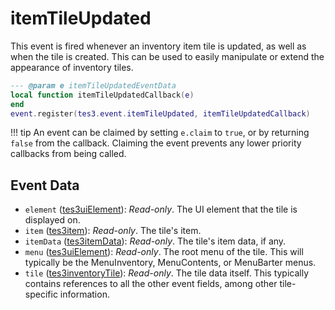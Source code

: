 # itemTileUpdated

This event is fired whenever an inventory item tile is updated, as well as when the tile is created. This can be used to easily manipulate or extend the appearance of inventory tiles.

```lua
--- @param e itemTileUpdatedEventData
local function itemTileUpdatedCallback(e)
end
event.register(tes3.event.itemTileUpdated, itemTileUpdatedCallback)
```

!!! tip
	An event can be claimed by setting `e.claim` to `true`, or by returning `false` from the callback. Claiming the event prevents any lower priority callbacks from being called.

## Event Data

* `element` ([tes3uiElement](../../types/tes3uiElement)): *Read-only*. The UI element that the tile is displayed on.
* `item` ([tes3item](../../types/tes3item)): *Read-only*. The tile's item.
* `itemData` ([tes3itemData](../../types/tes3itemData)): *Read-only*. The tile's item data, if any.
* `menu` ([tes3uiElement](../../types/tes3uiElement)): *Read-only*. The root menu of the tile. This will typically be the MenuInventory, MenuContents, or MenuBarter menus.
* `tile` ([tes3inventoryTile](../../types/tes3inventoryTile)): *Read-only*. The tile data itself. This typically contains references to all the other event fields, among other tile-specific information.

